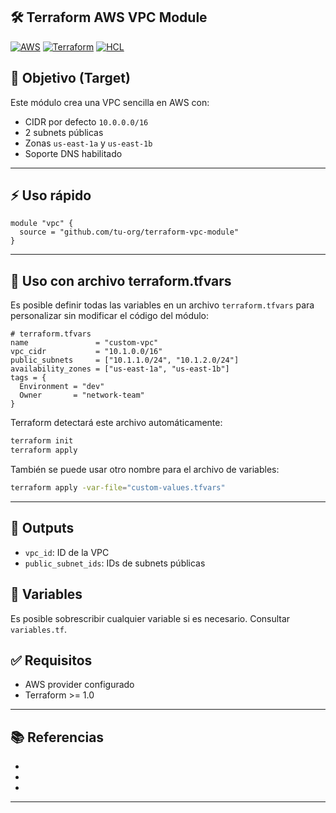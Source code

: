 ## 🛠️ Terraform AWS VPC Module

[![AWS](https://img.shields.io/badge/AWS-%23FF9900.svg?logo=amazon-web-services&logoColor=white)](#)
[![Terraform](https://img.shields.io/badge/IaC-Terraform-623CE4?logo=terraform&logoColor=white)](#)
[![HCL](https://img.shields.io/badge/Language-HCL-blueviolet)](#)

## 🎯 Objetivo (Target)
Este módulo crea una VPC sencilla en AWS con:
- CIDR por defecto `10.0.0.0/16`
- 2 subnets públicas
- Zonas `us-east-1a` y `us-east-1b`
- Soporte DNS habilitado

---

## ⚡️ Uso rápido

```hcl
module "vpc" {
  source = "github.com/tu-org/terraform-vpc-module"
}
```

---

##  📄 Uso con archivo terraform.tfvars
Es posible definir todas las variables en un archivo `terraform.tfvars` para personalizar sin modificar el código del módulo:

```hcl
# terraform.tfvars
name               = "custom-vpc"
vpc_cidr           = "10.1.0.0/16"
public_subnets     = ["10.1.1.0/24", "10.1.2.0/24"]
availability_zones = ["us-east-1a", "us-east-1b"]
tags = {
  Environment = "dev"
  Owner       = "network-team"
}
```

Terraform detectará este archivo automáticamente:

  ```bash
  terraform init
  terraform apply
  ```

También se puede usar otro nombre para el archivo de variables:

```bash
terraform apply -var-file="custom-values.tfvars"
```

---

## 🚀 Outputs
- `vpc_id`: ID de la VPC
- `public_subnet_ids`: IDs de subnets públicas

##  🔧 Variables
Es posible sobrescribir cualquier variable si es necesario. Consultar `variables.tf`.

## ✅ Requisitos
- AWS provider configurado
- Terraform >= 1.0

---

## 📚 Referencias

- []()
- []()
- []()

---